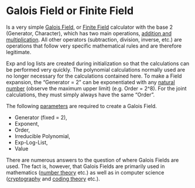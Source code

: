 # Galois Field or Finite Field

Is a very simple [Galois Field](https://en.wikipedia.org/wiki/Finite_field), or [Finite Field](https://en.wikipedia.org/wiki/Finite_field) calculator with the base 2 (Generator, Character), which has two main operations, [addition and multiplication](https://en.wikipedia.org/wiki/Finite_field_arithmetic). All other operators (subtraction, division, inverse, etc.) are operations that follow very specific mathematical rules and are therefore legitimate. 

Exp and log lists are created during initialization so that the calculations can be performed very quickly. The polynomial calculations normally used are no longer necessary for the calculations contained here. To make a Field expansion, the “Generator = 2” can be exponentiated with any [natural number](https://en.wikipedia.org/wiki/Natural_number) (observe the maximum upper limit) (e.g. Order = 2^8). For the joint calculations, they must simply always have the same “Order”.

The following [parameters](https://en.wikipedia.org/wiki/Finite_field_arithmetic) are required to create a Galois Field.
- Generator (fixed = 2),  
- Exponent,
- Order,
- Irreducible Polynomial,
- Exp-Log-List,
- Value

There are numerous answers to the question of where Galois Fields are used. The fact is, however, that Galois Fields are primarily used in mathematics ([number theory](https://en.wikipedia.org/wiki/Number_theory) etc.) as well as in computer science ([cryptography](https://en.wikipedia.org/wiki/Cryptography) and [coding theory](https://en.wikipedia.org/wiki/Coding_theory) etc.).  


